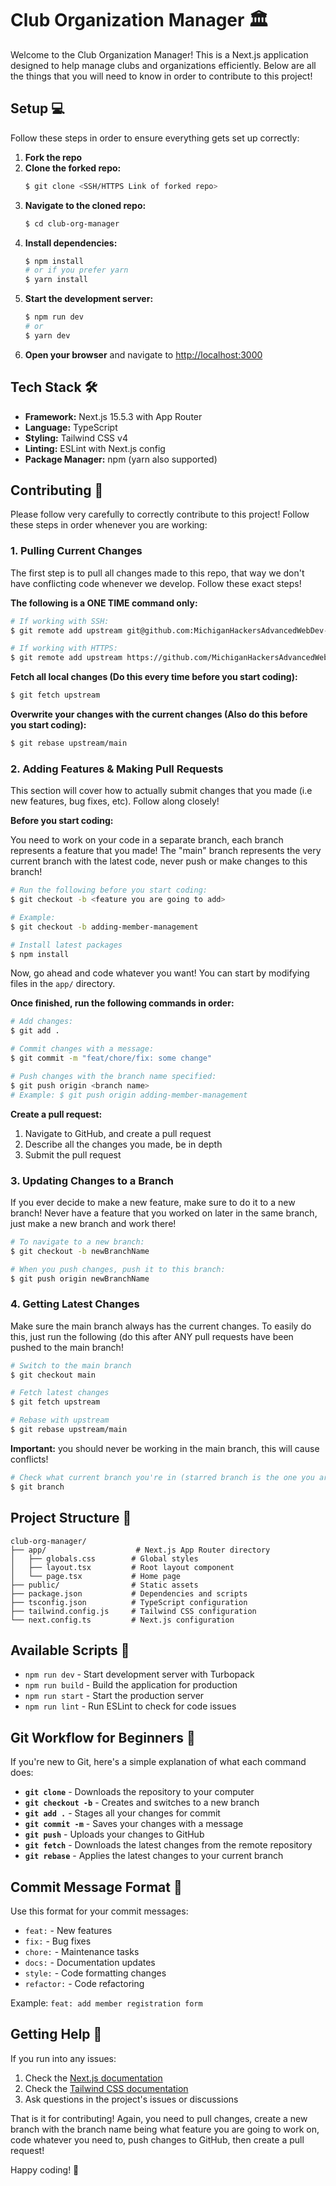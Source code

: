 # Club Organization Manager 🏛️

Welcome to the Club Organization Manager! This is a Next.js application designed to help manage clubs and organizations efficiently. Below are all the things that you will need to know in order to contribute to this project!

## Setup 💻

Follow these steps in order to ensure everything gets set up correctly:

1. **Fork the repo**
2. **Clone the forked repo:**
   ```bash
   $ git clone <SSH/HTTPS Link of forked repo>
   ```
3. **Navigate to the cloned repo:**
   ```bash
   $ cd club-org-manager
   ```
4. **Install dependencies:**
   ```bash
   $ npm install
   # or if you prefer yarn
   $ yarn install
   ```
5. **Start the development server:**
   ```bash
   $ npm run dev
   # or
   $ yarn dev
   ```
6. **Open your browser** and navigate to [http://localhost:3000](http://localhost:3000)

## Tech Stack 🛠️

- **Framework:** Next.js 15.5.3 with App Router
- **Language:** TypeScript
- **Styling:** Tailwind CSS v4
- **Linting:** ESLint with Next.js config
- **Package Manager:** npm (yarn also supported)

## Contributing 📜

Please follow very carefully to correctly contribute to this project! Follow these steps in order whenever you are working:

### 1. Pulling Current Changes

The first step is to pull all changes made to this repo, that way we don't have conflicting code whenever we develop. Follow these exact steps!

**The following is a ONE TIME command only:**

```bash
# If working with SSH:
$ git remote add upstream git@github.com:MichiganHackersAdvancedWebDev-25-26/club-org-manager.git

# If working with HTTPS:
$ git remote add upstream https://github.com/MichiganHackersAdvancedWebDev-25-26/club-org-manager.git
```

**Fetch all local changes (Do this every time before you start coding):**

```bash
$ git fetch upstream
```

**Overwrite your changes with the current changes (Also do this before you start coding):**

```bash
$ git rebase upstream/main
```

### 2. Adding Features & Making Pull Requests

This section will cover how to actually submit changes that you made (i.e new features, bug fixes, etc). Follow along closely!

**Before you start coding:**

You need to work on your code in a separate branch, each branch represents a feature that you made! The "main" branch represents the very current branch with the latest code, never push or make changes to this branch!

```bash
# Run the following before you start coding:
$ git checkout -b <feature you are going to add>

# Example:
$ git checkout -b adding-member-management

# Install latest packages
$ npm install
```

Now, go ahead and code whatever you want! You can start by modifying files in the `app/` directory.

**Once finished, run the following commands in order:**

```bash
# Add changes:
$ git add .

# Commit changes with a message:
$ git commit -m "feat/chore/fix: some change"

# Push changes with the branch name specified:
$ git push origin <branch name>
# Example: $ git push origin adding-member-management
```

**Create a pull request:**

1. Navigate to GitHub, and create a pull request
2. Describe all the changes you made, be in depth
3. Submit the pull request

### 3. Updating Changes to a Branch

If you ever decide to make a new feature, make sure to do it to a new branch! Never have a feature that you worked on later in the same branch, just make a new branch and work there!

```bash
# To navigate to a new branch:
$ git checkout -b newBranchName

# When you push changes, push it to this branch:
$ git push origin newBranchName
```

### 4. Getting Latest Changes

Make sure the main branch always has the current changes. To easily do this, just run the following (do this after ANY pull requests have been pushed to the main branch!

```bash
# Switch to the main branch
$ git checkout main

# Fetch latest changes
$ git fetch upstream

# Rebase with upstream
$ git rebase upstream/main
```

**Important:** you should never be working in the main branch, this will cause conflicts!

```bash
# Check what current branch you're in (starred branch is the one you are currently in!)
$ git branch
```

## Project Structure 📁

```
club-org-manager/
├── app/                    # Next.js App Router directory
│   ├── globals.css        # Global styles
│   ├── layout.tsx         # Root layout component
│   └── page.tsx           # Home page
├── public/                # Static assets
├── package.json           # Dependencies and scripts
├── tsconfig.json          # TypeScript configuration
├── tailwind.config.js     # Tailwind CSS configuration
└── next.config.ts         # Next.js configuration
```

## Available Scripts 🚀

- `npm run dev` - Start development server with Turbopack
- `npm run build` - Build the application for production
- `npm run start` - Start the production server
- `npm run lint` - Run ESLint to check for code issues

## Git Workflow for Beginners 🎯

If you're new to Git, here's a simple explanation of what each command does:

- **`git clone`** - Downloads the repository to your computer
- **`git checkout -b`** - Creates and switches to a new branch
- **`git add .`** - Stages all your changes for commit
- **`git commit -m`** - Saves your changes with a message
- **`git push`** - Uploads your changes to GitHub
- **`git fetch`** - Downloads the latest changes from the remote repository
- **`git rebase`** - Applies the latest changes to your current branch

## Commit Message Format 📝

Use this format for your commit messages:

- `feat:` - New features
- `fix:` - Bug fixes
- `chore:` - Maintenance tasks
- `docs:` - Documentation updates
- `style:` - Code formatting changes
- `refactor:` - Code refactoring

Example: `feat: add member registration form`

## Getting Help 🤝

If you run into any issues:

1. Check the [Next.js documentation](https://nextjs.org/docs)
2. Check the [Tailwind CSS documentation](https://tailwindcss.com/docs)
3. Ask questions in the project's issues or discussions

That is it for contributing! Again, you need to pull changes, create a new branch with the branch name being what feature you are going to work on, code whatever you need to, push changes to GitHub, then create a pull request!

Happy coding! 🎉
